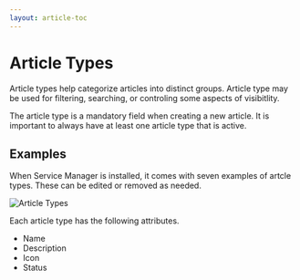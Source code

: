 ```yaml
---
layout: article-toc
---
```

# Article Types
Article types help categorize articles into distinct groups.  Article type may be used for filtering, searching, or controling some aspects of visibitlity.

The article type is a mandatory field when creating a new article.  It is important to always have at least one article type that is active.

## Examples
When Service Manager is installed, it comes with seven examples of artcle types. These can be edited or removed as needed.

![Article Types](_books/servicemanager-config/images/article-types.png)

Each article type has the following attributes.
* Name
* Description
* Icon
* Status